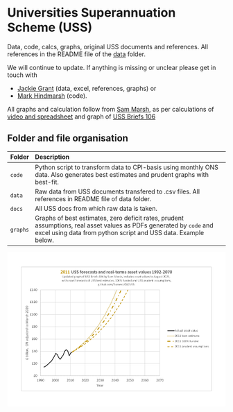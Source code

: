 # Universities Superannuation Scheme (USS)
Data, code, calcs, graphs, original USS documents and references. All references in the README file of the [data](https://github.com/SussexUCU/USS/tree/main/data 'data') folder.

We will continue to update. If anything is missing or unclear please get in touch with 
- [Jackie Grant](https://profiles.sussex.ac.uk/p34565-jackie-grant/about 'Jackie')  (data, excel, references, graphs) or 
- [Mark Hindmarsh](https://profiles.sussex.ac.uk/p7423-mark-hindmarsh/about 'Mark')  (code). 

All graphs and calculation follow from [Sam Marsh](https://www.sheffield.ac.uk/maths/people/academic/sam-marsh 'Sam Marsh'), as per calculations of [video and spreadsheet](https://www.youtube.com/watch?v=DlMxwIytgNc 'Sam calcs') and graph of [USS Briefs 106](https://medium.com/ussbriefs/how-extreme-prudence-and-misguided-risk-management-sent-the-uss-into-crisis-baf78c35d9e1 'USS Briefs 106') 


## Folder and file organisation

| Folder | Description  |
|:--|:--|
| `code`| Python script to transform data to CPI-basis using monthly ONS data. Also generates best estimates and prudent graphs with best-fit. |   
| `data`| Raw data from USS documents transfered to .csv files. All references in README file of data folder. |
| `docs`| All USS docs from which raw data is taken. |
| `graphs`| Graphs of best estimates, zero deficit rates, prudent assumptions, real asset values as PDFs generated by `code` and excel using data from python script and USS data. Example below. |




![Animated gif showing how USS best estimates of asset growth haave become more pessimistic between 2011 and now.](https://github.com/SussexUCU/USS/blob/main/graphs/gifs_animated/uss_assets_forecasts_5_loop.gif?raw=true)
